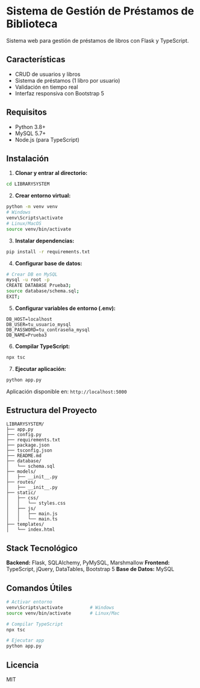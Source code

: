 # Sistema de Gestión de Préstamos de Biblioteca

Sistema web para gestión de préstamos de libros con Flask y TypeScript.

## Características

- CRUD de usuarios y libros
- Sistema de préstamos (1 libro por usuario)
- Validación en tiempo real
- Interfaz responsiva con Bootstrap 5

## Requisitos

- Python 3.8+
- MySQL 5.7+
- Node.js (para TypeScript)

## Instalación

1. **Clonar y entrar al directorio:**

```bash
cd LIBRARYSYSTEM
```

2. **Crear entorno virtual:**

```bash
python -m venv venv
# Windows
venv\Scripts\activate
# Linux/MacOS
source venv/bin/activate
```

3. **Instalar dependencias:**

```bash
pip install -r requirements.txt
```

4. **Configurar base de datos:**

```bash
# Crear DB en MySQL
mysql -u root -p
CREATE DATABASE Prueba3;
source database/schema.sql;
EXIT;
```

5. **Configurar variables de entorno (.env):**

```env
DB_HOST=localhost
DB_USER=tu_usuario_mysql
DB_PASSWORD=tu_contraseña_mysql
DB_NAME=Prueba3
```

6. **Compilar TypeScript:**

```bash
npx tsc
```

7. **Ejecutar aplicación:**

```bash
python app.py
```

Aplicación disponible en: `http://localhost:5000`

## Estructura del Proyecto

```
LIBRARYSYSTEM/
├── app.py
├── config.py
├── requirements.txt
├── package.json
├── tsconfig.json
├── README.md
├── database/
│   └── schema.sql
├── models/
│   ├── __init__.py
├── routes/
│   ├── __init__.py
├── static/
│   ├── css/
│   │   └── styles.css
│   ├── js/
│   │   ├── main.js
│   │   └── main.ts
├── templates/
│   └── index.html
```

## Stack Tecnológico

**Backend:** Flask, SQLAlchemy, PyMySQL, Marshmallow
**Frontend:** TypeScript, jQuery, DataTables, Bootstrap 5
**Base de Datos:** MySQL

## Comandos Útiles

```bash
# Activar entorno
venv\Scripts\activate          # Windows
source venv/bin/activate       # Linux/Mac

# Compilar TypeScript
npx tsc

# Ejecutar app
python app.py
```

## Licencia

MIT
